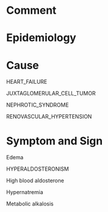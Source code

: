 # Comment

# Epidemiology

# Cause

HEART_FAILURE

JUXTAGLOMERULAR_CELL_TUMOR

NEPHROTIC_SYNDROME

RENOVASCULAR_HYPERTENSION

# Symptom and Sign

Edema

HYPERALDOSTERONISM

High blood aldosterone

Hypernatremia

Metabolic alkalosis
